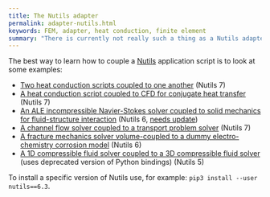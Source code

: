 ```yaml
---
title: The Nutils adapter
permalink: adapter-nutils.html
keywords: FEM, adapter, heat conduction, finite element
summary: "There is currently not really such a thing as a Nutils adapter. Coupling Nutils is so simple that directly calling the preCICE Python API from the application scripts is the way to go."
---
```


The best way to learn how to couple a [Nutils](http://www.nutils.org/) application script is to look at some examples:

* [Two heat conduction scripts coupled to one another](https://github.com/precice/tutorials/blob/master/partitioned-heat-conduction/nutils/heat.py) (Nutils 7)
* [A heat conduction script coupled to CFD for conjugate heat transfer](https://github.com/precice/tutorials/blob/master/flow-over-heated-plate/solid-nutils/solid.py) (Nutils 7)
* [An ALE incompressible Navier-Stokes solver coupled to solid mechanics for fluid-structure interaction](https://github.com/precice/tutorials/blob/master/perpendicular-flap/fluid-nutils/fluid.py) (Nutils 6, [needs update](https://github.com/precice/tutorials/issues/217))
* [A channel flow solver coupled to a transport problem solver](https://github.com/precice/tutorials/tree/master/channel-transport) (Nutils 7)
* [A fracture mechanics solver volume-coupled to a dummy electro-chemistry corrosion model](https://github.com/uekerman/Coupled-Brittle-Fracture/blob/master/fracture.py) (Nutils 6)
* [A 1D compressible fluid solver coupled to a 3D compressible fluid solver](https://gitlab.lrz.de/precice/ofw2019-experiments/-/blob/master/D/nutils/sonicLiquid.py) (uses deprecated version of Python bindings) (Nutils 5)

To install a specific version of Nutils use, for example: `pip3 install --user nutils==6.3`.
